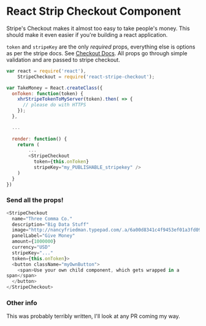 # React Strip Checkout Component
Stripe's Checkout makes it almost too easy to take people's money.
This should make it even easier if you're building a react
application.

`token` and `stripeKey` are the only *required* props,
everything else is options as per the stripe docs. See [Checkout
Docs](https://stripe.com/docs/checkout#integration-custom). All props
go through simple validation and are passed to stripe checkout.

```javascript
var react = require('react'),
    StripeCheckout = require('react-stripe-checkout');

var TakeMoney = React.createClass({
  onToken: function(token) {
    xhrStripeTokenToMyServer(token).then( => {
      // please do with HTTPS
    });
  },

  ...
  
  render: function() {
    return (
        ...
        <StripeCheckout
          token={this.onToken}
          stripeKey="my_PUBLISHABLE_stripekey" />
    )
  }
})
```

### Send all the props!

```javascript
<StripeCheckout
  name="Three Comma Co."
  description="Big Data Stuff"
  image="http://nancyfriedman.typepad.com/.a/6a00d8341c4f9453ef01a3fd095a0b970b-pi"
  panelLabel="Give Money"
  amount={1000000}
  currency="USD"
  stripeKey="..."
  token={this.onToken}>
  <button className="myOwnButton">
    <span>Use your own child component, which gets wrapped in a
span</span>
  </button>
</StripeCheckout>
```

### Other info
This was probably terribly written, I'll look at any PR coming my way.
